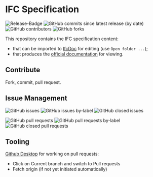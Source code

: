 # IFC Specification
![Release-Badge](https://img.shields.io/github/v/release/bSI-InfraRoom/IFC-Specification)
![GitHub commits since latest release (by date)](https://img.shields.io/github/commits-since/bSI-InfraRoom/IFC-Specification/4.3.RC4)
![GitHub contributors](https://img.shields.io/github/contributors/bSI-InfraRoom/IFC-Specification)
![GitHub forks](https://img.shields.io/github/forks/bSI-InfraRoom/IFC-Specification)

This repository contains the IFC specification content:

- that can be imported to [IfcDoc](https://github.com/buildingSMART/IfcDoc/tree/development) for editing (use `Open folder ...`);
- that produces the [official documentation](https://github.com/bSI-InfraRoom/IFC-Documentation) for viewing.

## Contribute

Fork, commit, pull request.

## Issue Management

![GitHub issues](https://img.shields.io/github/issues/bSI-InfraRoom/IFC-Specification)
![GitHub issues by-label](https://img.shields.io/github/issues/bSI-InfraRoom/IFC-Specification/IFC4x3_RC4)
![GitHub closed issues](https://img.shields.io/github/issues-closed/bSI-InfraRoom/IFC-Specification)


![GitHub pull requests](https://img.shields.io/github/issues-pr/bSI-InfraRoom/IFC-Specification)
![GitHub pull requests by-label](https://img.shields.io/github/issues-pr/bSI-InfraRoom/IFC-Specification/IFC4x3_RC4)
![GitHub closed pull requests](https://img.shields.io/github/issues-pr-closed/bSI-InfraRoom/IFC-Specification)

## Tooling

[Github Desktop](https://desktop.github.com/) for working on pull requests:

- Click on Current branch and switch to Pull requests
- Fetch origin (if not yet initiated automatically)


